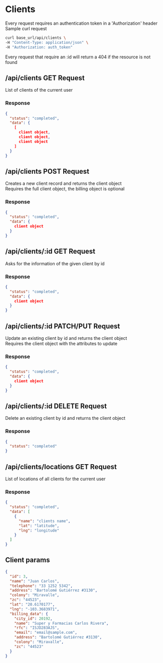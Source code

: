 # Clients
Every request requires an authentication token in a 'Authorization' header  
Sample curl request

```bash
curl base_url/api/clients \
-H "Content-Type: application/json" \
-H "Authorization: auth_token"
```

Every request that require an :id will return a 404 if the resource is not found

## /api/clients **GET Request**
List of clients of the current user

### Response
```json
{
  "status": "completed",
  "data": {
    [
      client object,
      client object,
      client object
    ]
  } 
}
```

## /api/clients **POST Request**
Creates a new client record and returns the client object  
Requires the full client object, the billing object is optional

### Response
```json
{
  "status": "completed",
  "data": {
    client object
  }
}
```

## /api/clients/:id **GET Request**
Asks for the information of the given client by id

### Response
```json
{
  "status": "completed",
  "data": {
    client object
  }
}
```

## /api/clients/:id **PATCH/PUT Request**
Update an existing client by id and returns the client object  
Requires the client object with the attributes to update

### Response
```json
{
  "status": "completed",
  "data": {
    client object
  }
}
```

## /api/clients/:id **DELETE Request**
Delete an existing client by id and returns the client object

### Response
```json
{
  "status": "completed"
}
```

## /api/clients/locations **GET Request**
List of locations of all clients for the current user

### Response
```json
{
  "status": "completed",
  "data": [
    {
      "name": "clients name",
      "lat": "latitude",
      "lng": "longitude"
    }
  ]
}
```

## Client params
```json
{
  "id": 3,
  "name": "Juan Carlos",
  "telephone": "33 1252 5342",
  "address": "Bartolomé Gutiérrez #3130",
  "colony": "Miravalle",
  "zc": "44523",
  "lat": "20.6170177",
  "lng": "-103.3683971",
  "billing_data": {
    "city_id": 20192,
    "name": "Super y Farmacias Carlos Rivera",
    "rfc": "ISJD283AJS",
    "email": "email@sample.com",
    "address": "Bartolomé Gutiérrez #3130",
    "colony": "Miravalle",
    "zc": "44523"
  }
}
```
